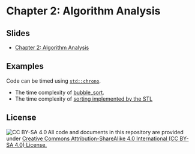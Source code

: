 # Chapter 2: Algorithm Analysis

## Slides

* [Chapter 2: Algorithm Analysis](https://github.com/mhahsler/CS2341/blob/main/Chapter2_Algorithm_Analysis/slides/Chapter2_Algorithm_Analysis.pdf)

## Examples

Code can be timed using [`std::chrono`](https://en.cppreference.com/w/cpp/chrono).

* The time complexity of [bubble_sort](bubble_sort).
* The time complexity of  [sorting implemented by the STL](STL_sort)


## License

<img src="https://licensebuttons.net/l/by-sa/3.0/88x31.png" alt="CC BY-SA 4.0" align="left">

All code and documents in this repository are provided under [Creative Commons Attribution-ShareAlike 4.0 International (CC BY-SA 4.0) License.](https://creativecommons.org/licenses/by-sa/4.0/)